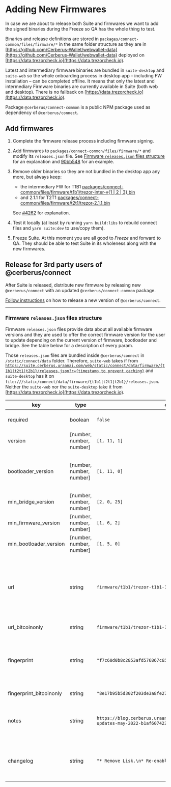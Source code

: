 # Adding New Firmwares

In case we are about to release both Suite and firmwares we want to add the signed binaries during the Freeze so QA has the whole thing to test.

Binaries and release definitions are stored in `packages/connect-common/files/firmware/*` in the same folder structure as they are in [https://github.com/Cerberus-Wallet/webwallet-data](https://github.com/Cerberus-Wallet/webwallet-data) deployed on [https://data.trezorcheck.io](https://data.trezorcheck.io).

Latest and intermediary firmware binaries are bundled in `suite-desktop` and `suite-web` so the whole onboarding process in desktop app – including FW installation – can be completed offline. It means that only the latest and intermediary Firmware binaries are currently available in Suite (both web and desktop). There is no fallback on [https://data.trezorcheck.io](https://data.trezorcheck.io).

Package `@cerberus/connect-common` is a public NPM package used as dependency of `@cerberus/connect`.

## Add firmwares

1. Complete the firmware release process including firmware signing.

1. Add firmwares to `packages/connect-common/files/firmware/*` and modify its `releases.json` file. See [Firmware `releases.json` files structure](#firmware-releasesjson-files-structure) for an explanation and [90bb548](https://github.com/Cerberus-Wallet/cerberus-suite/commit/90bb548aec06c9b4816c9a87b2ffa5fcade99f29) for an example.

1. Remove older binaries so they are not bundled in the desktop app any more, but always keep:

    - the intermediary FW for T1B1 [packages/connect-common/files/firmware/t1b1/trezor-inter-v{1 | 2 | 3}.bin](https://github.com/Cerberus-Wallet/cerberus-suite/blob/develop/packages/connect-common/files/firmware/t1b1/trezor-inter-v1.bin)
    - and 2.1.1 for T2T1 [packages/connect-common/files/firmware/t2t1/trezor-2.1.1.bin](https://github.com/Cerberus-Wallet/cerberus-suite/blob/develop/packages/connect-common/files/firmware/t2t1/trezor-2.1.1.bin)

    See [#4262](https://github.com/Cerberus-Wallet/cerberus-suite/issues/4262) for explanation.

1. Test it locally (at least by running `yarn build:libs` to rebuild connect files and `yarn suite:dev` to use/copy them).

1. Freeze Suite. At this moment you are all good to _Freeze_ and forward to QA. They should be able to test Suite in its wholeness along with the new firmwares.

## Release for 3rd party users of @cerberus/connect

After Suite is released, distribute new firmware by releasing new `@cerberus/connect` with an updated `@cerberus/connect-common` package.

[Follow instructions](../packages/connect/deployment.md) on how to release a new version of `@cerberus/connect`.

---

### Firmware `releases.json` files structure

Firmware `releases.json` files provide data about all available firmware versions and they are used to offer the correct firmware version for the user to update depending on the current version of firmware, bootloader and bridge. See the table below for a description of every param.

Those `releases.json` files are bundled inside `@cerberus/connect` in `/static/connect/data` folder. Therefore, `suite-web` takes if from [`https://suite.cerberus.uraanai.com/web/static/connect/data/firmware/{t1b1|t2t1|t2b1}/releases.json?r={timestamp to prevent caching}`](https://suite.cerberus.uraanai.com/web/static/connect/data/firmware/t1b1/releases.json?r=1654786865680) and `suite-desktop` has it on `file:///static/connect/data/firmware/{t1b1|t2t1|t2b1}/releases.json`. Neither the `suite-web` nor the `suite-desktop` take it from [https://data.trezorcheck.io](https://data.trezorcheck.io).

| key                     | type                     | example value                                                                     | description                                                                                                                                                                                                                                         |
| ----------------------- | ------------------------ | --------------------------------------------------------------------------------- | --------------------------------------------------------------------------------------------------------------------------------------------------------------------------------------------------------------------------------------------------- |
| required                | boolean                  | `false`                                                                           | If `true`, user will be forced to update older FW in order to continue using Suite.                                                                                                                                                                 |
| version                 | [number, number, number] | `[1, 11, 1]`                                                                      | Firmware version. Has to be unique.                                                                                                                                                                                                                 |
| bootloader_version      | [number, number, number] | `[1, 11, 0]`                                                                      | Bootloader version. If you are adding new firmwares, ask & verify if there is new BL included (by running it on the device and checking the version shown)                                                                                          |
| min_bridge_version      | [number, number, number] | `[2, 0, 25]`                                                                      | Minimal supported bridge version. See [getInfo](https://github.com/Cerberus-Wallet/cerberus-suite/blob/develop/packages/connect/src/data/firmwareInfo.ts/#L107) for the usage.                                                                                 |
| min_firmware_version    | [number, number, number] | `[1, 6, 2]`                                                                       | Minimal supported FW version. See [getInfo](https://github.com/Cerberus-Wallet/cerberus-suite/blob/develop/packages/connect/src/data/firmwareInfo.ts/#L107) for the usage.                                                                                     |
| min_bootloader_version  | [number, number, number] | `[1, 5, 0]`                                                                       | Minimal supported bootloader version. See [getInfo](https://github.com/Cerberus-Wallet/cerberus-suite/blob/develop/packages/connect/src/data/firmwareInfo.ts/#L107) for the usage.                                                                             |
| url                     | string                   | `firmware/t1b1/trezor-t1b1-1.11.1".bin"`                                          | Where to find the binary. Depends on the filename. While adding new FW, keep the structure, just update the version number. `suite-web` downloads binaries from [https://data.trezorcheck.io](https://data.trezorcheck.io), `suite-desktop` has them bundled. |
| url_bitcoinonly         | string                   | `firmware/t1b1/trezor-t1b1-1.11.1-bitcoinonly.bin"`                               | Same as `url`, just for Bitcoin only FW.                                                                                                                                                                                                            |
| fingerprint             | string                   | `"f7c60d0b8c2853afd576867c6562aba5ea52bdc2ce34d0dbb8751f52867c3665"`              | Fingerprint of FW binary. Run `trezorctl firmware-update -f {path-to-the-bin}` to retrieve it (you don't have to confirm the update on device unless you want to). Look for `Firmware fingerprint:` row.                                            |
| fingerprint_bitcoinonly | string                   | `"8e17b95b5d302f203de3a8fe27959efd25e3d5140ac9b5e60412f1b3f624995d"`              | Same as `fingerprint`, just for Bitcoin only FW.                                                                                                                                                                                                    |
| notes                   | string                   | `https://blog.cerberus.uraanai.com/trezor-suite-and-firmware-updates-may-2022-b1af60742291"` | Link to blog with info about the changes in this FW version. You could find it on [internal Notion page for the release](https://www.notion.so/satoshilabs/Release-process-499d6feadc74426fb7b0bffb7effd444) even before it's published.            |
| changelog               | string                   | `"* Remove Lisk.\n* Re-enabled Firo support."`                                    | Short description of main changes, displayed to the user on FW update page. Split lines by `*` sign. You can find it on [internal Notion page for the release](https://www.notion.so/satoshilabs/Release-process-499d6feadc74426fb7b0bffb7effd444). |
